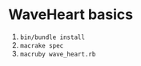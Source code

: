 WaveHeart basics
================
1. `bin/bundle install`
2. `macrake spec`
3. `macruby wave_heart.rb`
